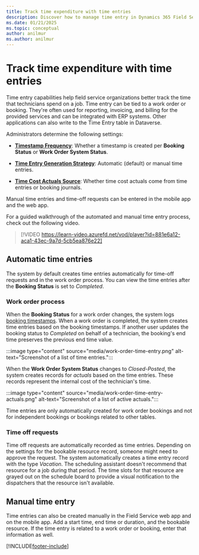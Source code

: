 ```yaml
---
title: Track time expenditure with time entries
description: Discover how to manage time entry in Dynamics 365 Field Service.
ms.date: 01/21/2025
ms.topic: conceptual
author: anilmur
ms.author: anilmur
---
```


# Track time expenditure with time entries

Time entry capabilities help field service organizations better track the time that technicians spend on a job. Time entry can be tied to a work order or booking. They're often used for reporting, invoicing, and billing for the provided services and can be integrated with ERP systems. Other applications can also write to the Time Entry table in Dataverse.

Administrators determine the following settings:

- [**Timestamp Frequency**](configure-default-settings.md#work-order--booking-settings): Whether a timestamp is created per **Booking Status** or **Work Order System Status**.

- [**Time Entry Generation Strategy**](configure-default-settings.md#time-entry-settings): Automatic (default) or manual time entries.

- [**Time Cost Actuals Source**](configure-default-settings.md#time-entry-settings): Whether time cost actuals come from time entries or booking journals.

Manual time entries and time-off requests can be entered in the mobile app and the web app.

For a guided walkthrough of the automated and manual time entry process, check out the following video.

> [!VIDEO https://learn-video.azurefd.net/vod/player?id=881e6a12-aca1-43ec-9a7d-5cb5ea876e22]

## Automatic time entries

The system by default creates time entries automatically for time-off requests and in the work order process. You can view the time entries after the **Booking Status** is set to *Completed*.

### Work order process

When the **Booking Status** for a work order changes, the system logs [booking timestamps](booking-timestamps.md). When a work order is completed, the system creates time entries based on the booking timestamps. If another user updates the booking status to *Completed* on behalf of a technician, the booking's end time preserves the previous end time value.

:::image type="content" source="media/work-order-time-entry.png" alt-text="Screenshot of a list of time entries.":::

When the **Work Order System Status** changes to *Closed-Posted*, the system creates records for *actuals* based on the time entries. These records represent the internal cost of the technician's time.

:::image type="content" source="media/work-order-time-entry-actuals.png" alt-text="Screenshot of a list of active actuals.":::

Time entries are only automatically created for work order bookings and not for independent bookings or bookings related to other tables.

### Time off requests

Time off requests are automatically recorded as time entries. Depending on the settings for the bookable resource record, someone might need to approve the request. The system automatically creates a time entry record with the type *Vacation*. The scheduling assistant doesn't recommend that resource for a job during that period. The time slots for that resource are grayed out on the schedule board to provide a visual notification to the dispatchers that the resource isn't available.

## Manual time entry

Time entries can also be created manually in the Field Service web app and on the mobile app. Add a start time, end time or duration, and the bookable resource. If the time entry is related to a work order or booking, enter that information as well.

[!INCLUDE[footer-include](../includes/footer-banner.md)]
